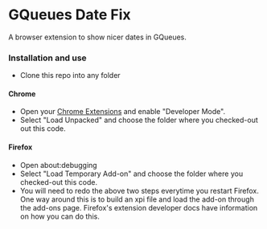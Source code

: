 # GQueues Date Fix

A browser extension to show nicer dates in GQueues.

### Installation and use

- Clone this repo into any folder

#### Chrome
- Open your [Chrome Extensions](chrome://extensions/) and enable "Developer Mode".
- Select "Load Unpacked" and choose the folder where you checked-out out this code.


#### Firefox
- Open about:debugging
- Select "Load Temporary Add-on" and choose the folder where you checked-out this code.
- You will need to redo the above two steps everytime you restart Firefox. One way around
  this is to build an xpi file and load the add-on through the add-ons page. Firefox's
  extension developer docs have information on how you can do this.